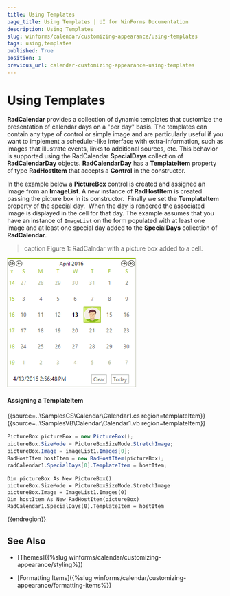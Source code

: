 ```yaml
---
title: Using Templates
page_title: Using Templates | UI for WinForms Documentation
description: Using Templates
slug: winforms/calendar/customizing-appearance/using-templates
tags: using,templates
published: True
position: 1
previous_url: calendar-customizing-appearance-using-templates
---
```


# Using Templates


__RadCalendar__ provides a collection of dynamic templates that customize the presentation of calendar days on a "per day" basis. The templates can contain any type of control or simple image and are particularly useful if you want to implement a scheduler-like interface with extra-information, such as images that illustrate events, links to additional sources, etc. This behavior is supported using the RadCalendar __SpecialDays__ collection of __RadCalendarDay__ objects. __RadCalendarDay__ has a __TemplateItem__ property of type __RadHostItem__ that accepts a __Control__ in the constructor. 

In the example below a __PictureBox__ control is created and assigned an image from an __ImageList__. A new instance of __RadHostItem__ is created passing the picture box in its constructor.  Finally we set the __TemplateItem__ property of the special day.  When the day is rendered the associated image is displayed in the cell for that day. The example assumes that you have an instance of `ImageList` on the form populated with at least one image and at least one special day added to the __SpecialDays__ collection of __RadCalendar__.

>caption Figure 1: RadCalndar with a picture box added to a cell.

![calendar-customizing-appearance-using-templates 001](images/calendar-customizing-appearance-using-templates001.png)

#### Assigning a TemplateItem 


{{source=..\SamplesCS\Calendar\Calendar1.cs region=templateItem}} 
{{source=..\SamplesVB\Calendar\Calendar1.vb region=templateItem}} 

````C#
PictureBox pictureBox = new PictureBox();
pictureBox.SizeMode = PictureBoxSizeMode.StretchImage;
pictureBox.Image = imageList1.Images[0];
RadHostItem hostItem = new RadHostItem(pictureBox);
radCalendar1.SpecialDays[0].TemplateItem = hostItem;

````
````VB.NET
Dim pictureBox As New PictureBox()
pictureBox.SizeMode = PictureBoxSizeMode.StretchImage
pictureBox.Image = ImageList1.Images(0)
Dim hostItem As New RadHostItem(pictureBox)
RadCalendar1.SpecialDays(0).TemplateItem = hostItem

````

{{endregion}} 

## See Also

* [Themes]({%slug winforms/calendar/customizing-appearance/styling%})

* [Formatting Items]({%slug winforms/calendar/customizing-appearance/formatting-items%})

